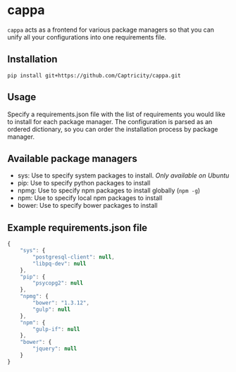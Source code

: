 cappa
=====

`cappa` acts as a frontend for various package managers so that you can unify all your configurations into one requirements file.

Installation
------------

`pip install git+https://github.com/Captricity/cappa.git`

Usage
-----

Specify a requirements.json file with the list of requirements you would like to install for each package manager. The configuration is parsed as an ordered dictionary, so you can order the installation process by package manager.

Available package managers
--------------------------

- sys: Use to specify system packages to install. *Only available on Ubuntu*
- pip: Use to specify python packages to install
- npmg: Use to specify npm packages to install globally (`npm -g`)
- npm: Use to specify local npm packages to install
- bower: Use to specify bower packages to install

Example requirements.json file
------------------------------

```javascript
{
	"sys": {
		"postgresql-client": null,
		"libpq-dev": null
	},
	"pip": {
		"psycopg2": null
	},
	"npmg": {
		"bower": "1.3.12",
		"gulp": null
	},
	"npm": {
		"gulp-if": null
	},
	"bower": {
		"jquery": null
	}
}
```
